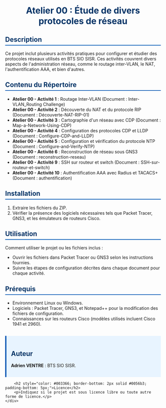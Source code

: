    <h1 style="text-align: center; color: #003366;">Atelier 00 : Étude de divers protocoles de réseau</h1>
        
  <h2 style="color: #003366; border-bottom: 2px solid #0056b3; padding-bottom: 5px;">Description</h2>
        <p>Ce projet inclut plusieurs activités pratiques pour configurer et étudier des protocoles réseaux utilisés en BTS SIO SISR. Ces activités couvrent divers aspects de l'administration réseau, comme le routage inter-VLAN, le NAT, l'authentification AAA, et bien d'autres.</p>

   <h2 style="color: #003366; border-bottom: 2px solid #0056b3; padding-bottom: 5px;">Contenu du Répertoire</h2>
        <ul>
            <li><strong>Atelier 00 - Activité 1</strong> : Routage Inter-VLAN (Document : Inter-VLAN_Routing Challenge)</li>
            <li><strong>Atelier 00 - Activité 2</strong> : Découverte du NAT et du protocole RIP (Document : Découverte-NAT-RIP-01)</li>
            <li><strong>Atelier 00 - Activité 3</strong> : Cartographie d'un réseau avec CDP (Document : Map-a-Network-Using-CDP)</li>
            <li><strong>Atelier 00 - Activité 4</strong> : Configuration des protocoles CDP et LLDP (Document : Configure-CDP-and-LLDP)</li>
            <li><strong>Atelier 00 - Activité 5</strong> : Configuration et vérification du protocole NTP (Document : Configure-and-Verify-NTP)</li>
            <li><strong>Atelier 00 - Activité 6</strong> : Reconstruction de réseau sous GNS3 (Document : reconstruction-reseau)</li>
            <li><strong>Atelier 00 - Activité 9</strong> : SSH sur routeur et switch (Document : SSH-sur-routeur-et-switch)</li>
            <li><strong>Atelier 00 - Activité 10</strong> : Authentification AAA avec Radius et TACACS+ (Document : authentification)</li>
        </ul>

  <h2 style="color: #003366; border-bottom: 2px solid #0056b3; padding-bottom: 5px;">Installation</h2>
        <ol>
            <li>Extraire les fichiers du ZIP.</li>
            <li>Vérifier la présence des logiciels nécessaires tels que Packet Tracer, GNS3, et les émulateurs de routeurs Cisco.</li>
        </ol>

  <h2 style="color: #003366; border-bottom: 2px solid #0056b3; padding-bottom: 5px;">Utilisation</h2>
        <p>Comment utiliser le projet ou les fichiers inclus :</p>
        <ul>
            <li>Ouvrir les fichiers dans Packet Tracer ou GNS3 selon les instructions fournies.</li>
            <li>Suivre les étapes de configuration décrites dans chaque document pour chaque activité.</li>
        </ul>

   <h2 style="color: #003366; border-bottom: 2px solid #0056b3; padding-bottom: 5px;">Prérequis</h2>
        <ul>
            <li>Environnement Linux ou Windows.</li>
            <li>Logiciels : Packet Tracer, GNS3, et Notepad++ pour la modification des fichiers de configuration.</li>
            <li>Connaissances sur les routeurs Cisco (modèles utilisés incluent Cisco 1941 et 2960).</li>
        </ul>

   <div style="margin-top: 30px; padding: 15px; background-color: #e8f4ff; border-left: 4px solid #0056b3;">
   <h2 style="color: #003366;">Auteur</h2>
            <p><strong>Adrien VENTRE</strong> : BTS SIO SISR.</p>
        </div>

        <h2 style="color: #003366; border-bottom: 2px solid #0056b3; padding-bottom: 5px;">Licence</h2>
        <p>Indiquez si le projet est sous licence libre ou toute autre forme de licence.</p>
    </div>
